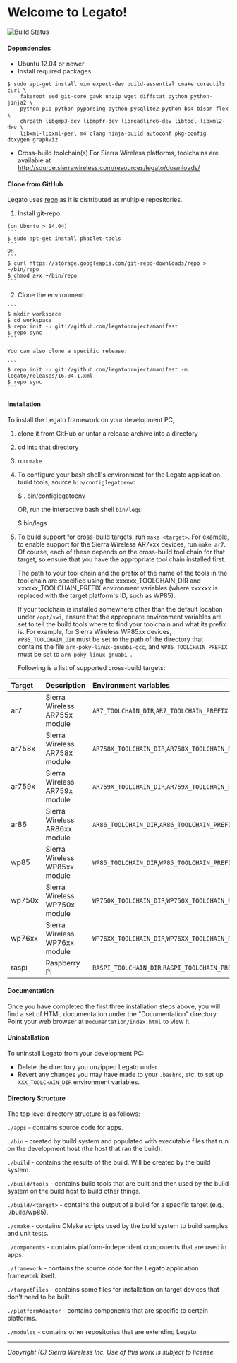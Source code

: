 Welcome to Legato!
==================

![Build Status](https://travis-ci.org/legatoproject/legato-af.svg)

#### Dependencies

  - Ubuntu 12.04 or newer
  - Install required packages:

```
$ sudo apt-get install vim expect-dev build-essential cmake coreutils curl \
    fakeroot sed git-core gawk unzip wget diffstat python python-jinja2 \
    python-pip python-pyparsing python-pysqlite2 python-bs4 bison flex \
    chrpath libgmp3-dev libmpfr-dev libreadline6-dev libtool libxml2-dev \
    libxml-libxml-perl m4 clang ninja-build autoconf pkg-config doxygen graphviz
```

  - Cross-build toolchain(s)
    For Sierra Wireless platforms, toolchains are available at http://source.sierrawireless.com/resources/legato/downloads/

#### Clone from GitHub

Legato uses [repo](https://code.google.com/p/git-repo/) as it is distributed as multiple
repositories.

  1. Install git-repo:

    (on Ubuntu > 14.04)
    ```
    $ sudo apt-get install phablet-tools
    ```
    OR
    ```
    $ curl https://storage.googleapis.com/git-repo-downloads/repo > ~/bin/repo
    $ chmod a+x ~/bin/repo
    ```

  2. Clone the environment:

    ```
    $ mkdir workspace
    $ cd workspace
    $ repo init -u git://github.com/legatoproject/manifest
    $ repo sync
    ```

    You can also clone a specific release:

    ```
    $ repo init -u git://github.com/legatoproject/manifest -m legato/releases/16.04.1.xml
    $ repo sync
    ```

#### Installation

 To install the Legato framework on your development PC,

  1. clone it from GitHub or untar a release archive into a directory

  2. cd into that directory

  3. run ```make```

  4. To configure your bash shell's environment for the Legato application build tools,
     source ```bin/configlegatoenv```:

        $ . bin/configlegatoenv

     OR, run the interactive bash shell ```bin/legs```:

        $ bin/legs

  5. To build support for cross-build targets, run ```make <target>```.
     For example, to enable support for the Sierra Wireless AR7xxx devices, run ```make ar7```.
     Of course, each of these depends on the cross-build tool chain for that target,
     so ensure that you have the appropriate tool chain installed first.

     The path to your tool chain and the prefix of the name of the tools in the tool chain
     are specified using the xxxxxx_TOOLCHAIN_DIR and xxxxxx_TOOLCHAIN_PREFIX environment variables
     (where xxxxxx is replaced with the target platform's ID, such as WP85).

     If your toolchain is installed somewhere other than the default location under ```/opt/swi```,
     ensure that the appropriate environment variables are set to tell the build tools where to find
     your toolchain and what its prefix is.
     For example, for Sierra Wireless WP85xx devices, ```WP85_TOOLCHAIN_DIR``` must be set to the
     path of the directory that contains the file ```arm-poky-linux-gnuabi-gcc```, and
     ```WP85_TOOLCHAIN_PREFIX``` must be set to ```arm-poky-linux-gnuabi-```.

     Following is a list of supported cross-build targets:

Target  |  Description                    | Environment variables
:-------|---------------------------------|:-------------------------------------------------------
 ar7    | Sierra Wireless AR755x module   | ```AR7_TOOLCHAIN_DIR```,```AR7_TOOLCHAIN_PREFIX```
 ar758x | Sierra Wireless AR758x module   | ```AR758X_TOOLCHAIN_DIR```,```AR758X_TOOLCHAIN_PREFIX```
 ar759x | Sierra Wireless AR759x module   | ```AR759X_TOOLCHAIN_DIR```,```AR759X_TOOLCHAIN_PREFIX```
 ar86   | Sierra Wireless AR86xx module   | ```AR86_TOOLCHAIN_DIR```,```AR86_TOOLCHAIN_PREFIX```
 wp85   | Sierra Wireless WP85xx module   | ```WP85_TOOLCHAIN_DIR```,```WP85_TOOLCHAIN_PREFIX```
 wp750x | Sierra Wireless WP750x module   | ```WP750X_TOOLCHAIN_DIR```,```WP750X_TOOLCHAIN_PREFIX```
 wp76xx | Sierra Wireless WP76xx module   | ```WP76XX_TOOLCHAIN_DIR```,```WP76XX_TOOLCHAIN_PREFIX```
 raspi  | Raspberry Pi                    | ```RASPI_TOOLCHAIN_DIR```,```RASPI_TOOLCHAIN_PREFIX```

#### Documentation

 Once you have completed the first three installation steps above, you will find a set of
 HTML documentation under the "Documentation" directory.  Point your web browser at
 ```Documentation/index.html``` to view it.

#### Uninstallation

 To uninstall Legato from your development PC:

  - Delete the directory you unzipped Legato under
  - Revert any changes you may have made to your ```.bashrc```, etc. to set up ```XXX_TOOLCHAIN_DIR```
    environment variables.


#### Directory Structure

 The top level directory structure is as follows:

   ```./apps``` - contains source code for apps.

   ```./bin``` - created by build system and populated with executable files that run on the development
           host (the host that ran the build).

   ```./build``` - contains the results of the build.  Will be created by the build system.

   ```./build/tools``` - contains build tools that are built and then used by the build system on
                    the build host to build other things.

   ```./build/<target>``` - contains the output of a build for a specific target (e.g., ./build/wp85).

   ```./cmake``` - contains CMake scripts used by the build system to build samples and unit tests.

   ```./components``` - contains platform-independent components that are used in apps.

   ```./framework``` - contains the source code for the Legato application framework itself.

   ```./targetFiles``` - contains some files for installation on target devices that don't need
                    to be built.

   ```./platformAdaptor``` - contains components that are specific to certain platforms.

   ```./modules``` - contains other repositories that are extending Legato.

* * *
_Copyright (C) Sierra Wireless Inc. Use of this work is subject to license._
